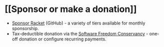# [[Sponsor or make a donation]] 

* [Sponsor Racket](https://github.com/sponsors/racket) (GitHub) - a variety of tiers available for monthly sponsorship.
* Tax-deductible donation via the [Software Freedom Conservancy](https://racket-lang.org/sfc.html) - one-off donation or configure recurring payments.